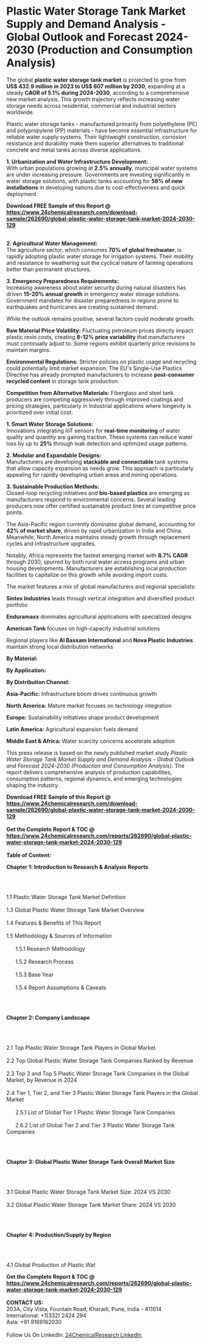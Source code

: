 <h1>Plastic Water Storage Tank Market Supply and Demand Analysis - Global Outlook and Forecast 2024-2030 (Production and Consumption Analysis)</h1><p>The global <strong>plastic water storage tank market</strong> is projected to grow from <strong>US$ 432.9 million in 2023 to US$ 607 million by 2030</strong>, expanding at a steady <strong>CAGR of 5.1% during 2024-2030</strong>, according to a comprehensive new market analysis. This growth trajectory reflects increasing water storage needs across residential, commercial and industrial sectors worldwide.</p><p>Plastic water storage tanks - manufactured primarily from polyethylene (PE) and polypropylene (PP) materials - have become essential infrastructure for reliable water supply systems. Their lightweight construction, corrosion resistance and durability make them superior alternatives to traditional concrete and metal tanks across diverse applications.</p><p><strong>1. Urbanization and Water Infrastructure Development:</strong><br>
With urban populations growing at <strong>2.5% annually</strong>, municipal water systems are under increasing pressure. Governments are investing significantly in water storage solutions, with plastic tanks accounting for <strong>58% of new installations</strong> in developing nations due to cost-effectiveness and quick deployment.</p><div><b>Download FREE Sample of this Report @ 
            <a href="https://www.24chemicalresearch.com/download-sample/262690/global-plastic-water-storage-tank-market-2024-2030-129">
            https://www.24chemicalresearch.com/download-sample/262690/global-plastic-water-storage-tank-market-2024-2030-129</a></b></div><br><p><strong>2. Agricultural Water Management:</strong><br>
The agriculture sector, which consumes <strong>70% of global freshwater</strong>, is rapidly adopting plastic water storage for irrigation systems. Their mobility and resistance to weathering suit the cyclical nature of farming operations better than permanent structures.</p><p><strong>3. Emergency Preparedness Requirements:</strong><br>
Increasing awareness about water security during natural disasters has driven <strong>15-20% annual growth</strong> in emergency water storage solutions. Government mandates for disaster preparedness in regions prone to earthquakes and hurricanes are creating sustained demand.</p><p>While the outlook remains positive, several factors could moderate growth:</p><p><strong>Raw Material Price Volatility:</strong> Fluctuating petroleum prices directly impact plastic resin costs, creating <strong>8-12% price variability</strong> that manufacturers must continually adjust to. Some regions exhibit quarterly price revisions to maintain margins.</p><p><strong>Environmental Regulations:</strong> Stricter policies on plastic usage and recycling could potentially limit market expansion. The EU's Single-Use Plastics Directive has already prompted manufacturers to increase <strong>post-consumer recycled content</strong> in storage tank production.</p><p><strong>Competition from Alternative Materials:</strong> Fiberglass and steel tank producers are competing aggressively through improved coatings and pricing strategies, particularly in industrial applications where longevity is prioritized over initial cost.</p><p><strong>1. Smart Water Storage Solutions:</strong><br>
Innovations integrating IoT sensors for <strong>real-time monitoring</strong> of water quality and quantity are gaining traction. These systems can reduce water loss by up to <strong>25%</strong> through leak detection and optimized usage patterns.</p><p><strong>2. Modular and Expandable Designs:</strong><br>
Manufacturers are developing <strong>stackable and connectable</strong> tank systems that allow capacity expansion as needs grow. This approach is particularly appealing for rapidly developing urban areas and mining operations.</p><p><strong>3. Sustainable Production Methods:</strong><br>
Closed-loop recycling initiatives and <strong>bio-based plastics</strong> are emerging as manufacturers respond to environmental concerns. Several leading producers now offer certified sustainable product lines at competitive price points.</p><p>The Asia-Pacific region currently dominates global demand, accounting for <strong>42% of market share</strong>, driven by rapid urbanization in India and China. Meanwhile, North America maintains steady growth through replacement cycles and infrastructure upgrades.</p><p>Notably, Africa represents the fastest emerging market with <strong>8.7% CAGR</strong> through 2030, spurred by both rural water access programs and urban housing developments. Manufacturers are establishing local production facilities to capitalize on this growth while avoiding import costs.</p><p>The market features a mix of global manufacturers and regional specialists:</p><p><strong>Sintex Industries</strong> leads through vertical integration and diversified product portfolio</p><p><strong>Enduramaxx</strong> dominates agricultural applications with specialized designs</p><p><strong>American Tank</strong> focuses on high-capacity industrial solutions</p><p>Regional players like <strong>Al Bassam International</strong> and <strong>Nova Plastic Industries</strong> maintain strong local distribution networks</p><p><strong>By Material:</strong></p><p><strong>By Application:</strong></p><p><strong>By Distribution Channel:</strong></p><p><strong>Asia-Pacific:</strong> Infrastructure boom drives continuous growth</p><p><strong>North America:</strong> Mature market focuses on technology integration</p><p><strong>Europe:</strong> Sustainability initiatives shape product development</p><p><strong>Latin America:</strong> Agricultural expansion fuels demand</p><p><strong>Middle East &amp; Africa:</strong> Water scarcity concerns accelerate adoption</p><p>This press release is based on the newly published market study <em>Plastic Water Storage Tank Market Supply and Demand Analysis - Global Outlook and Forecast 2024-2030 (Production and Consumption Analysis)</em>. The report delivers comprehensive analysis of production capabilities, consumption patterns, regional dynamics, and emerging technologies shaping the industry.</p><div><b>Download FREE Sample of this Report @ 
            <a href="https://www.24chemicalresearch.com/download-sample/262690/global-plastic-water-storage-tank-market-2024-2030-129">
            https://www.24chemicalresearch.com/download-sample/262690/global-plastic-water-storage-tank-market-2024-2030-129</a></b></div><br><div><b>Get the Complete Report & TOC @ 
            <a href="https://www.24chemicalresearch.com/reports/262690/global-plastic-water-storage-tank-market-2024-2030-129">
            https://www.24chemicalresearch.com/reports/262690/global-plastic-water-storage-tank-market-2024-2030-129</a></b></div><br>
            <b>Table of Content:</b><p><p><strong>Chapter 1: Introduction to Research &amp; Analysis Reports</strong></p><br />
<br />
<p>1.1 Plastic Water Storage Tank Market Definition<br /><br />
1.3 Global Plastic Water Storage Tank Market Overview<br /><br />
1.4 Features &amp; Benefits of This Report<br /><br />
1.5 Methodology &amp; Sources of Information<br /><br />
&nbsp;&nbsp;&nbsp;&nbsp;&nbsp; 1.5.1 Research Methodology<br /><br />
&nbsp;&nbsp;&nbsp;&nbsp;&nbsp; 1.5.2 Research Process<br /><br />
&nbsp;&nbsp;&nbsp;&nbsp;&nbsp; 1.5.3 Base Year<br /><br />
&nbsp;&nbsp;&nbsp;&nbsp;&nbsp; 1.5.4 Report Assumptions &amp; Caveats</p><br />
<br />
<p><strong>Chapter 2: Company Landscape</strong></p><br />
<br />
<p>2.1 Top Plastic Water Storage Tank Players in Global Market<br /><br />
2.2 Top Global Plastic Water Storage Tank Companies Ranked by Revenue<br /><br />
2.3 Top 3 and Top 5 Plastic Water Storage Tank Companies in the Global Market, by Revenue in 2024<br /><br />
2.4 Tier 1, Tier 2, and Tier 3 Plastic Water Storage Tank Players in the Global Market<br /><br />
&nbsp;&nbsp;&nbsp;&nbsp;&nbsp; 2.5.1 List of Global Tier 1 Plastic Water Storage Tank Companies<br /><br />
&nbsp;&nbsp;&nbsp;&nbsp;&nbsp; 2.6.2 List of Global Tier 2 and Tier 3 Plastic Water Storage Tank Companies</p><br />
<br />
<p><strong>Chapter 3: Global Plastic Water Storage Tank Overall Market Size</strong></p><br />
<br />
<p>3.1 Global Plastic Water Storage Tank Market Size: 2024 VS 2030<br /><br />
3.2 Global Plastic Water Storage Tank Market Share: 2024 VS 2030</p><br />
<br />
<p><strong>Chapter 4: Production/Supply by Region</strong></p><br />
<br />
<p>4.1 Global Production of Plastic Wat</p><div><b>Get the Complete Report & TOC @ 
            <a href="https://www.24chemicalresearch.com/reports/262690/global-plastic-water-storage-tank-market-2024-2030-129">
            https://www.24chemicalresearch.com/reports/262690/global-plastic-water-storage-tank-market-2024-2030-129</a></b></div><br><b>CONTACT US:</b><br>
            203A, City Vista, Fountain Road, Kharadi, Pune, India - 411014<br>
            International: +1(332) 2424 294<br>
            Asia: +91 9169162030 <br><br>
            Follow Us On LinkedIn: <a href="https://www.linkedin.com/company/24chemicalresearch/">24ChemicalResearch LinkedIn</a>